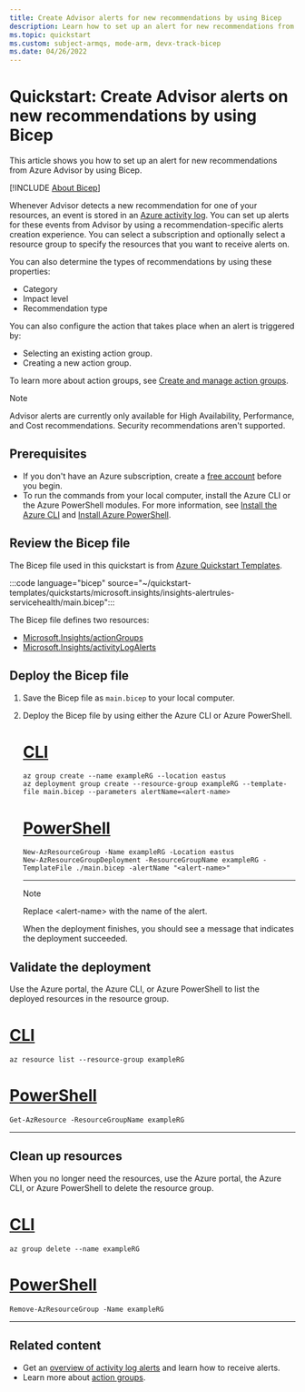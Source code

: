 ```yaml
---
title: Create Advisor alerts for new recommendations by using Bicep
description: Learn how to set up an alert for new recommendations from Azure Advisor by using Bicep.
ms.topic: quickstart
ms.custom: subject-armqs, mode-arm, devx-track-bicep
ms.date: 04/26/2022
---
```


# Quickstart: Create Advisor alerts on new recommendations by using Bicep

This article shows you how to set up an alert for new recommendations from Azure Advisor by using Bicep.

[!INCLUDE [About Bicep](~/reusable-content/ce-skilling/azure/includes/resource-manager-quickstart-bicep-introduction.md)]

Whenever Advisor detects a new recommendation for one of your resources, an event is stored in an [Azure activity log](../azure-monitor/essentials/platform-logs-overview.md). You can set up alerts for these events from Advisor by using a recommendation-specific alerts creation experience. You can select a subscription and optionally select a resource group to specify the resources that you want to receive alerts on.

You can also determine the types of recommendations by using these properties:

- Category
- Impact level
- Recommendation type

You can also configure the action that takes place when an alert is triggered by:

- Selecting an existing action group.
- Creating a new action group.

To learn more about action groups, see [Create and manage action groups](../azure-monitor/alerts/action-groups.md).

> [!NOTE]
> Advisor alerts are currently only available for High Availability, Performance, and Cost recommendations. Security recommendations aren't supported.

## Prerequisites

- If you don't have an Azure subscription, create a [free account](https://azure.microsoft.com/pricing/purchase-options/azure-account?cid=msft_learn) before you begin.
- To run the commands from your local computer, install the Azure CLI or the Azure PowerShell modules. For more information, see [Install the Azure CLI](/cli/azure/install-azure-cli) and [Install Azure PowerShell](/powershell/azure/install-azure-powershell).

## Review the Bicep file

The Bicep file used in this quickstart is from [Azure Quickstart Templates](https://azure.microsoft.com/resources/templates/insights-alertrules-servicehealth/).

:::code language="bicep" source="~/quickstart-templates/quickstarts/microsoft.insights/insights-alertrules-servicehealth/main.bicep":::

The Bicep file defines two resources:

- [Microsoft.Insights/actionGroups](/azure/templates/microsoft.insights/actiongroups)
- [Microsoft.Insights/activityLogAlerts](/azure/templates/microsoft.insights/activityLogAlerts)

## Deploy the Bicep file

1. Save the Bicep file as `main.bicep` to your local computer.
1. Deploy the Bicep file by using either the Azure CLI or Azure PowerShell.

    # [CLI](#tab/CLI)

    ```azurecli
    az group create --name exampleRG --location eastus
    az deployment group create --resource-group exampleRG --template-file main.bicep --parameters alertName=<alert-name>
    ```

    # [PowerShell](#tab/PowerShell)

    ```azurepowershell
    New-AzResourceGroup -Name exampleRG -Location eastus
    New-AzResourceGroupDeployment -ResourceGroupName exampleRG -TemplateFile ./main.bicep -alertName "<alert-name>"
    ```

    ---

    > [!NOTE]
    > Replace \<alert-name\> with the name of the alert.

    When the deployment finishes, you should see a message that indicates the deployment succeeded.

## Validate the deployment

Use the Azure portal, the Azure CLI, or Azure PowerShell to list the deployed resources in the resource group.

# [CLI](#tab/CLI)

```azurecli-interactive
az resource list --resource-group exampleRG
```

# [PowerShell](#tab/PowerShell)

```azurepowershell-interactive
Get-AzResource -ResourceGroupName exampleRG
```

---

## Clean up resources

When you no longer need the resources, use the Azure portal, the Azure CLI, or Azure PowerShell to delete the resource group.

# [CLI](#tab/CLI)

```azurecli-interactive
az group delete --name exampleRG
```

# [PowerShell](#tab/PowerShell)

```azurepowershell-interactive
Remove-AzResourceGroup -Name exampleRG
```

---

## Related content

- Get an [overview of activity log alerts](../azure-monitor/alerts/alerts-overview.md) and learn how to receive alerts.
- Learn more about [action groups](../azure-monitor/alerts/action-groups.md).
